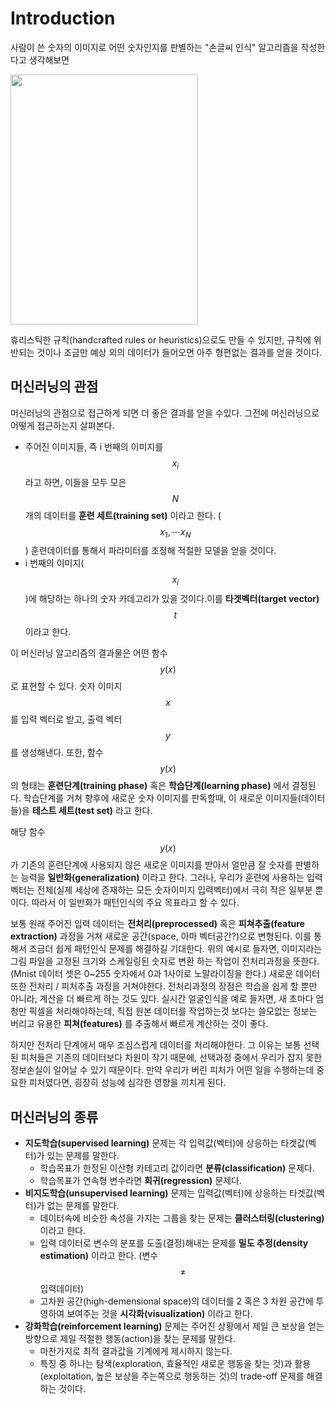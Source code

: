 # Introduction

사람이 쓴 숫자의 이미지로 어떤 숫자인지를 판별하는 "손글씨 인식" 알고리즘을 작성한다고 생각해보면

<img src="https://dl.dropbox.com/s/mupb2u8hij1uoeb/digits.png" height="400" width="300">

휴리스틱한 규칙(handcrafted rules or heuristics)으로도 만들 수 있지만, 규칙에 위반되는 것이나 조금만 예상 외의 데이터가 들어오면 아주 형편없는 결과를 얻을 것이다.

## 머신러닝의 관점

머신러닝의 관점으로 접근하게 되면 더 좋은 결과를 얻을 수있다. 그전에 머신러닝으로 어떻게 접근하는지 살펴본다.

* 주어진 이미지들, 즉 i 번째의 이미지를 $$x_i$$ 라고 하면, 이들을 모두 모은 $$N$$ 개의 데이터를 **훈련 세트(training set)** 이라고 한다. ($${x_1, \cdots x_N}$$) 훈련데이터를 통해서 파라미터를 조정해 적절한 모델을 얻을 것이다.
* i 번째의 이미지($$x_i$$)에 해당하는 하나의 숫자 카데고리가 있을 것이다.이를 **타겟벡터(target vector)** $$t$$ 이라고 한다.

이 머신러닝 알고리즘의 결과물은 어떤 함수 $$y(x)$$ 로 표현할 수 있다. 숫자 이미지 $$x$$ 를 입력 벡터로 받고, 출력 벡터 $$y$$ 를 생성해낸다. 또한, 함수 $$y(x)$$ 의 형태는 **훈련단계(training phase)** 혹은 **학습단계(learning phase)** 에서 결정된다. 학습단계를 거쳐 향후에 새로운 숫자 이미지를 판독할때, 이 새로운 이미지들(데이터들)을 **테스트 세트(test set)** 라고 한다.

해당 함수 $$y(x)$$ 가 기존의 훈련단계에 사용되지 않은 새로운 이미지를 받아서 얼만큼 잘 숫자를 판별하는 능력을 **일반화(generalization)** 이라고 한다. 그러나, 우리가 훈련에 사용하는 입력 벡터는 전체(실제 세상에 존재하는 모든 숫자이미지 입력벡터)에서 극히 작은 일부분 뿐이다. 따라서 이 일반화가 패턴인식의 주요 목표라고 할 수 있다.

보통 원래 주어진 입력 데이터는 **전처리(preprocessed)** 혹은 **피쳐추출(feature extraction)** 과정을 거쳐 새로운 공간(space, 아마 벡터공간?)으로 변형된다. 이를 통해서 조금더 쉽게 패턴인식 문제를 해결하길 기대한다. 위의 예시로 들자면, 이미지라는 그림 파일을 고정된 크기와 스케일링된 숫자로 변환 하는 작업이 전처리과정을 뜻한다. (Mnist 데이터 셋은 0~255 숫자에서 0과 1사이로 노말라이징을 한다.) 새로운 데이터 또한 전처리 / 피처추출 과정을 거쳐야한다. 전처리과정의 장점은 학습을 쉽게 할 뿐만 아니라, 계산을 더 빠르게 하는 것도 있다. 실시간 얼굴인식을 예로 들자면, 새 초마다 엄청만 픽셀을 처리해야하는데, 직접 원본 데이터를 작업하는것 보다는 쓸모없는 정보는 버리고 유용한 **피쳐(features)** 를 추출해서 빠르게 계산하는 것이 좋다. 

하지만 전처리 단계에서 매우 조심스럽게 데이터를 처리해야한다. 그 이유는 보통 선택된 피처들은 기존의 데이터보다 차원이 작기 때문에, 선택과정 중에서 우리가 잡지 못한 정보손실이 일어날 수 있기 때문이다. 만약 우리가 버린 피처가 어떤 일을 수행하는데 중요한 피처였다면, 굉장히 성능에 심각한 영향을 끼치게 된다.

## 머신러닝의 종류

* **지도학습(supervised learning)** 문제는 각 입력값(벡터)에 상응하는 타겟값(벡터)가 있는 문제를 말한다.
    * 학습목표가 한정된 이산형 카테고리 값이라면 **분류(classification)** 문제다.
    * 학습목표가 연속형 변수라면 **회귀(regression)** 문제다.
* **비지도학습(unsupervised learning)** 문제는 입력값(벡터)에 상응하는 타겟값(벡터)가 없는 문제를 말한다.
    * 데이터속에 비슷한 속성을 가지는 그룹을 찾는 문제는 **클러스터링(clustering)** 이라고 한다.
    * 입력 데이터로 변수의 분포를 도출(결정)해내는 문제를 **밀도 추정(density estimation)** 이라고 한다. (변수 $$\neq$$ 입력데이터)
    * 고차원 공간(high-demensional space)의 데이터를 2 혹은 3 차원 공간에 투영하여 보여주는 것을 **시각화(visualization)** 이라고 한다.
* **강화학습(reinforcement learning)** 문제는 주어진 상황에서 제일 큰 보상을 얻는 방향으로 제일 적절한 행동(action)을 찾는 문제를 말한다.
    * 마찬가지로 최적 결과값을 기계에게 제시하지 않는다.
    * 특징 중 하나는 탐색(exploration, 효율적인 새로운 행동을 찾는 것)과 활용(exploitation, 높은 보상을 주는쪽으로 행동하는 것)의 trade-off 문제를 해결하는 것이다.
    